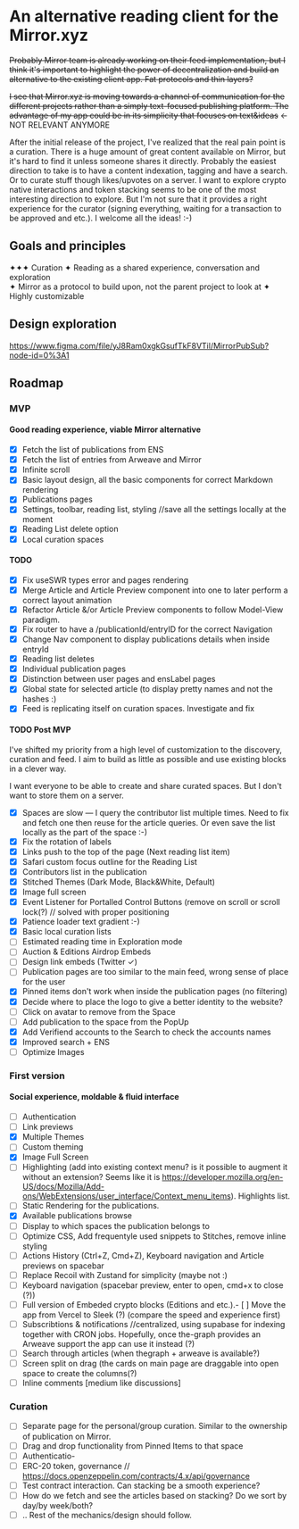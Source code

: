 # An alternative reading client for the Mirror.xyz

~~Probably Mirror team is already working on their feed implementation, but I think it's important to highlight the power of decentralization and build an alternative to the existing client app. Fat protocols and thin layers?~~

~~I see that Mirror.xyz is moving towards a channel of communication for the different projects rather than a simply text-focused publishing platform. The advantage of my app could be in its simplicity that focuses on text&ideas~~ <- NOT RELEVANT ANYMORE

After the initial release of the project, I've realized that the real pain point is a curation. There is a huge amount of great content available on Mirror, but it's hard to find it unless someone shares it directly. Probably the easiest direction to take is to have a content indexation, tagging and have a search. Or to curate stuff though likes/upvotes on a server. I want to explore crypto native interactions and token stacking seems to be one of the most interesting direction to explore. But I'm not sure that it provides a right experience for the curator (signing everything, waiting for a transaction to be approved and etc.). I welcome all the ideas! :-)

## Goals and principles

✦✦✦ Curation
✦ Reading as a shared experience, conversation and exploration  
✦ Mirror as a protocol to build upon, not the
parent project to look at
✦ Highly customizable

## Design exploration

https://www.figma.com/file/yJ8Ram0xgkGsufTkF8VTil/MirrorPubSub?node-id=0%3A1

## Roadmap

### MVP

#### Good reading experience, viable Mirror alternative

- [x] Fetch the list of publications from ENS
- [x] Fetch the list of entries from Arweave and Mirror
- [x] Infinite scroll
- [x] Basic layout design, all the basic components for correct Markdown rendering
- [x] Publications pages
- [x] Settings, toolbar, reading list, styling //save all the settings locally at the moment
- [x] Reading List delete option
- [x] Local curation spaces

#### TODO

- [x] Fix useSWR types error and pages rendering
- [x] Merge Article and Article Preview component into one to later perform a correct layout animation
- [x] Refactor Article &/or Article Preview components to follow Model-View paradigm.
- [x] Fix router to have a /publicationId/entryID for the correct Navigation
- [x] Change Nav component to display publications details when inside entryId
- [x] Reading list deletes
- [x] Individual publication pages
- [x] Distinction between user pages and ensLabel pages
- [x] Global state for selected article (to display pretty names and not the hashes :)
- [x] Feed is replicating itself on curation spaces. Investigate and fix

#### TODO Post MVP

I've shifted my priority from a high level of customization to the discovery, curation and feed.
I aim to build as little as possible and use existing blocks in a clever way.

I want everyone to be able to create and share curated spaces. But I don't want to store them on a server.

- [x] Spaces are slow — I query the contributor list multiple times. Need to fix and fetch one then reuse for the article queries. Or even save the list locally as the part of the space :-)
- [x] Fix the rotation of labels
- [x] Links push to the top of the page (Next reading list item)
- [x] Safari custom focus outline for the Reading List
- [x] Contributors list in the publication
- [x] Stitched Themes (Dark Mode, Black&White, Default)
- [x] Image full screen
- [x] Event Listener for Portalled Control Buttons (remove on scroll or scroll lock(?) // solved with proper positioning
- [x] Patience loader text gradient :-)
- [x] Basic local curation lists
- [ ] Estimated reading time in Exploration mode
- [ ] Auction & Editions Airdrop Embeds
- [ ] Design link embeds (Twitter ✓)
- [ ] Publication pages are too similar to the main feed, wrong sense of place for the user
- [x] Pinned items don't work when inside the publication pages (no filtering)
- [x] Decide where to place the logo to give a better identity to the website?
- [ ] Click on avatar to remove from the Space
- [ ] Add publication to the space from the PopUp
- [x] Add Verifiend accounts to the Search to check the accounts names
- [x] Improved search + ENS
- [ ] Optimize Images

### First version

#### Social experience, moldable & fluid interface

- [ ] Authentication
- [ ] Link previews
- [x] Multiple Themes
- [ ] Custom theming
- [x] Image Full Screen
- [ ] Highlighting (add into existing context menu? is it possible to augment it without an extension? Seems like it is https://developer.mozilla.org/en-US/docs/Mozilla/Add-ons/WebExtensions/user_interface/Context_menu_items). Highlights list.
- [ ] Static Rendering for the publications.
- [x] Available publications browse
- [ ] Display to which spaces the publication belongs to
- [ ] Optimize CSS, Add frequentyle used snippets to Stitches, remove inline styling
- [ ] Actions History (Ctrl+Z, Cmd+Z), Keyboard navigation and Article previews on spacebar
- [ ] Replace Recoil with Zustand for simplicity (maybe not :)
- [ ] Keyboard navigation (spacebar preview, enter to open, cmd+x to close (?))
- [ ] Full version of Embeded crypto blocks (Editions and etc.).- [ ] Move the app from Vercel to Sleek (?) (compare the speed and experience first)
- [ ] Subscribtions & notifications //centralized, using supabase for indexing together with CRON jobs. Hopefully, once the-graph provides an Arweave support the app can use it instead (?)
- [ ] Search through articles (when thegraph + arweave is available?)
- [ ] Screen split on drag (the cards on main page are draggable into open space to create the columns(?)
- [ ] Inline comments [medium like discussions]

### Curation

- [ ] Separate page for the personal/group curation. Similar to the ownership of publication on Mirror.
- [ ] Drag and drop functionality from Pinned Items to that space
- [ ] Authenticatio-
- [ ] ERC-20 token, governance // https://docs.openzeppelin.com/contracts/4.x/api/governance 
- [ ] Test contract interaction. Can stacking be a smooth experience?
- [ ]  How do we fetch and see the articles based on stacking? Do we sort by day/by week/both?
- [ ]   .. Rest of the mechanics/design should follow.
